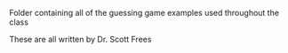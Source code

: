 Folder containing all of the guessing game examples used throughout the class

  These are all written by Dr. Scott Frees
